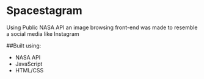 # Spacestagram
Using Public NASA API an image browsing front-end was made to resemble a social media like Instagram

##Built using: 
- NASA API 
- JavaScript 
- HTML/CSS
